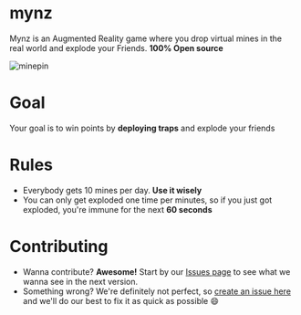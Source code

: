 # mynz
Mynz is an Augmented Reality game where you drop virtual mines in the real world and explode your Friends. **100% Open source**

![minepin](https://cloud.githubusercontent.com/assets/6511079/14408938/ea4d36ee-febc-11e5-99ef-42c8db7dadda.png)

# Goal
Your goal is to win points by **deploying traps** and explode your friends

# Rules

- Everybody gets 10 mines per day. **Use it wisely**
- You can only get exploded one time per minutes, so if you just got exploded, you're immune for the next **60 seconds**

# Contributing
- Wanna contribute? **Awesome!** Start by our [Issues page](https://github.com/lfarah/mynz/issues) to see what we wanna see in the next version.
- Something wrong? We're definitely not perfect, so [create an issue here](https://github.com/lfarah/mynz/issues) and we'll do our best to fix it as quick as possible :smile:
